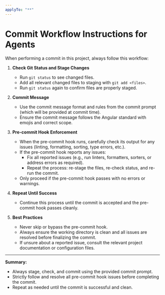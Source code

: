 ```yaml
---
applyTo: "**"
---
```


# Commit Workflow Instructions for Agents

When performing a commit in this project, always follow this workflow:

1. **Check Git Status and Stage Changes**

   - Run `git status` to see changed files.
   - Add all relevant changed files to staging with `git add <files>`.
   - Run `git status` again to confirm files are properly staged.

2. **Commit Message**

   - Use the commit message format and rules from the commit prompt (which will be provided at commit time).
   - Ensure the commit message follows the Angular standard with emojis and correct scope.

3. **Pre-commit Hook Enforcement**

   - When the pre-commit hook runs, carefully check its output for any issues (linting, formatting, sorting, type errors, etc.).
   - If the pre-commit hook reports any issues:
     - Fix all reported issues (e.g., run linters, formatters, sorters, or address errors as required).
     - Repeat the process: re-stage the files, re-check status, and re-run the commit.
   - Only proceed if the pre-commit hook passes with no errors or warnings.

4. **Repeat Until Success**

   - Continue this process until the commit is accepted and the pre-commit hook passes cleanly.

5. **Best Practices**
   - Never skip or bypass the pre-commit hook.
   - Always ensure the working directory is clean and all issues are resolved before finalizing the commit.
   - If unsure about a reported issue, consult the relevant project documentation or configuration files.

---

**Summary:**

- Always stage, check, and commit using the provided commit prompt.
- Strictly follow and resolve all pre-commit hook issues before completing the commit.
- Repeat as needed until the commit is successful and clean.

